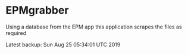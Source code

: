 # EPMgrabber
Using a database from the EPM app this application scrapes the files as required


Latest backup: Sun Aug 25 05:34:01 UTC 2019
